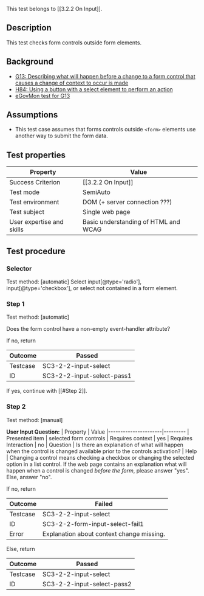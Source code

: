 This test belongs to [[3.2.2 On Input]].


## Description
This test checks form controls outside form elements.


## Background
- [G13: Describing what will happen before a change to a form control that causes a change of context to occur is made](http://www.w3.org/TR/2014/NOTE-WCAG20-TECHS-20140916/G13)
- [H84: Using a button with a select element to perform an action](http://www.w3.org/TR/2014/NOTE-WCAG20-TECHS-20140916/H84)
- [eGovMon test for G13](http://wiki.egovmon.no/wiki/SC3.2.2#Element_input.5B.40type.3D.27radio.27.5D.2C_input.5B.40type.3D.27checkbox.27.5D.2C_or_select_not_contained_in_a_form_element)


## Assumptions
- This test case assumes that forms controls outside `<form>` elements use another way to submit the form data.


## Test properties
| Property          | Value
|-------------------|----
| Success Criterion | [[3.2.2 On Input]]
| Test mode         | SemiAuto
| Test environment  | DOM (+ server connection ???)
| Test subject      | Single web page
| User expertise and skills | Basic understanding of HTML and WCAG


## Test procedure

### Selector
Test method: [automatic]
Select input[@type='radio'], input[@type='checkbox'], or select not contained in a form element.

### Step 1
Test method: [automatic]

Does the form control have a non-empty event-handler attribute?

If no, return

| Outcome  | Passed
|----------|-----
| Testcase | SC3-2-2-input-select
| ID       | SC3-2-2-input-select-pass1

If yes, continue with [[#Step 2]].

### Step 2
Test method: [manual]

**User Input Question:**
| Property             | Value
|----------------------|---------
| Presented item       | selected form controls
| Requires context     | yes
| Requires Interaction | no
| Question             | Is there an explanation of what will happen when the control is changed available prior to the controls activation?
| Help                 | Changing a control means checking a checkbox or changing the selected option in a list control. If the web page contains an explanation what will happen when a control is changed *before the form*, please answer "yes". Else, answer "no".

If no, return

| Outcome  | Failed
|----------|-----
| Testcase | SC3-2-2-input-select
| ID       | SC3-2-2-form-input-select-fail1
| Error    | Explanation about context change missing.

Else, return

| Outcome  | Passed
|----------|-----
| Testcase | SC3-2-2-input-select
| ID       | SC3-2-2-input-select-pass2

